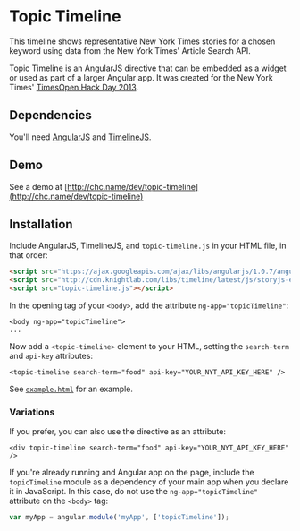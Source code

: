 # Topic Timeline

This timeline shows representative New York Times stories for a chosen keyword using data from the New York Times' Article Search API.

Topic Timeline is an AngularJS directive that can be embedded as a widget or used
as part of a larger Angular app. It was created for the New York Times' [TimesOpen Hack Day 2013][hackday2013].

## Dependencies
You'll need 
[AngularJS][AngularJS] and [TimelineJS][TimelineJS].

## Demo

See a demo at 
[http://chc.name/dev/topic-timeline](http://chc.name/dev/topic-timeline)

## Installation

Include AngularJS, TimelineJS, and `topic-timeline.js` in your HTML file,
in that order: 

```HTML
<script src="https://ajax.googleapis.com/ajax/libs/angularjs/1.0.7/angular.min.js"></script>
<script src="http://cdn.knightlab.com/libs/timeline/latest/js/storyjs-embed.js"></script>
<script src="topic-timeline.js"></script>
```

In the opening tag of your `<body>`, add the attribute `ng-app="topicTimeline"`:

    <body ng-app="topicTimeline">
	...

Now add a `<topic-timeline>` element to your HTML, setting the `search-term` and
`api-key` attributes:

    <topic-timeline search-term="food" api-key="YOUR_NYT_API_KEY_HERE" />

See [`example.html`](./example.html) for an example.

### Variations

If you prefer, you can also use the directive as an attribute:

    <div topic-timeline search-term="food" api-key="YOUR_NYT_API_KEY_HERE" />

If you're already running and Angular app on the page, include the `topicTimeline`
module as a dependency of your main app when you declare it in JavaScript. In this 
case, do not use the `ng-app="topicTimeline"` 
attribute on the `<body>` tag:

```JavaScript
var myApp = angular.module('myApp', ['topicTimeline']);
```

[AngularJS]: http://angularjs.org/
[TimelineJS]: https://github.com/NUKnightLab/TimelineJS
[hackday2013]: http://developers.nytimes.com/events/hack-day/

